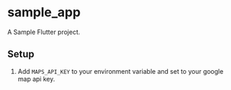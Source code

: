 # sample_app

A Sample Flutter project.

## Setup

1. Add ```MAPS_API_KEY``` to your environment variable and set to your google map api key.
